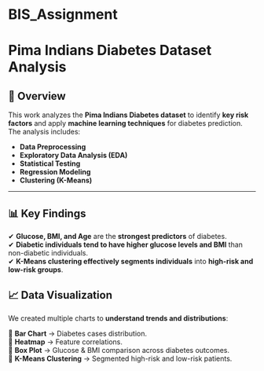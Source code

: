 # BIS_Assignment

# Pima Indians Diabetes Dataset Analysis

## 📌 Overview
This work analyzes the **Pima Indians Diabetes dataset** to identify **key risk factors** and apply **machine learning techniques** for diabetes prediction. The analysis includes:
- **Data Preprocessing**
- **Exploratory Data Analysis (EDA)**
- **Statistical Testing**
- **Regression Modeling**
- **Clustering (K-Means)**

---


## 📊 Key Findings
✔ **Glucose, BMI, and Age** are the **strongest predictors** of diabetes.  
✔ **Diabetic individuals tend to have higher glucose levels and BMI** than non-diabetic individuals.  
✔ **K-Means clustering effectively segments individuals** into **high-risk and low-risk groups**.  


## 📈 Data Visualization
We created multiple charts to **understand trends and distributions**:

📌 **Bar Chart** → Diabetes cases distribution.  
📌 **Heatmap** → Feature correlations.  
📌 **Box Plot** → Glucose & BMI comparison across diabetes outcomes.  
📌 **K-Means Clustering** → Segmented high-risk and low-risk patients.  





